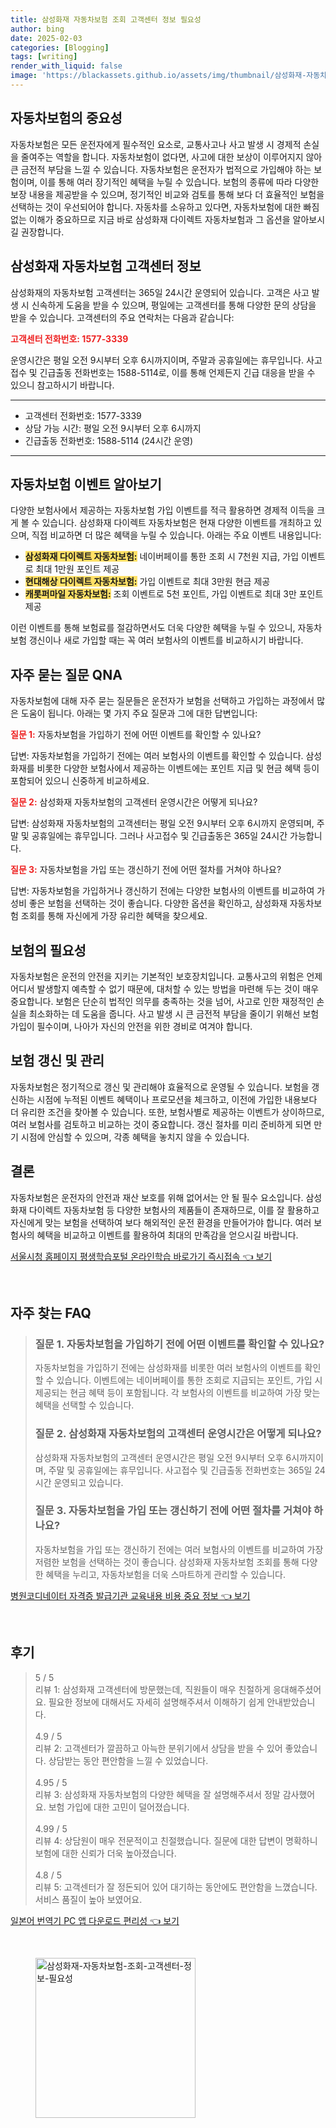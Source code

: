 ```yaml
---
title: 삼성화재 자동차보험 조회 고객센터 정보 필요성
author: bing
date: 2025-02-03
categories: [Blogging]
tags: [writing]
render_with_liquid: false
image: 'https://blackassets.github.io/assets/img/thumbnail/삼성화재-자동차보험-조회-고객센터-정보-필요성.webp'
---
```



<h2 id='자동차보험의 중요성'>자동차보험의 중요성</h2>

<p>자동차보험은 모든 운전자에게 필수적인 요소로, 교통사고나 사고 발생 시 경제적 손실을 줄여주는 역할을 합니다. 자동차보험이 없다면, 사고에 대한 보상이 이루어지지 않아 큰 금전적 부담을 느낄 수 있습니다. 자동차보험은 운전자가 법적으로 가입해야 하는 보험이며, 이를 통해 여러 장기적인 혜택을 누릴 수 있습니다. 보험의 종류에 따라 다양한 보장 내용을 제공받을 수 있으며, 정기적인 비교와 검토를 통해 보다 더 효율적인 보험을 선택하는 것이 우선되어야 합니다. 
자동차를 소유하고 있다면, 자동차보험에 대한 빠짐없는 이해가 중요하므로 지금 바로 삼성화재 다이렉트 자동차보험과 그 옵션을 알아보시길 권장합니다.</p>

<h2 id='삼성화재 자동차보험 고객센터 정보'>삼성화재 자동차보험 고객센터 정보</h2>

<p>삼성화재의 자동차보험 고객센터는 365일 24시간 운영되어 있습니다. 고객은 사고 발생 시 신속하게 도움을 받을 수 있으며, 평일에는 고객센터를 통해 다양한 문의 상담을 받을 수 있습니다. 고객센터의 주요 연락처는 다음과 같습니다:</p>

<p><b><span style="color: #ee2323;">고객센터 전화번호: 1577-3339</span></b></p>

<p>운영시간은 평일 오전 9시부터 오후 6시까지이며, 주말과 공휴일에는 휴무입니다. 사고접수 및 긴급출동 전화번호는 1588-5114로, 이를 통해 언제든지 긴급 대응을 받을 수 있으니 참고하시기 바랍니다.</p>

<hr />

<ul>
    <li>고객센터 전화번호: 1577-3339</li>
    <li>상담 가능 시간: 평일 오전 9시부터 오후 6시까지</li>
    <li>긴급출동 전화번호: 1588-5114 (24시간 운영)</li>
</ul>

<hr />

<h2 id='자동차보험 이벤트 알아보기'>자동차보험 이벤트 알아보기</h2>

<p>다양한 보험사에서 제공하는 자동차보험 가입 이벤트를 적극 활용하면 경제적 이득을 크게 볼 수 있습니다. 삼성화재 다이렉트 자동차보험은 현재 다양한 이벤트를 개최하고 있으며, 직접 비교하면 더 많은 혜택을 누릴 수 있습니다. 아래는 주요 이벤트 내용입니다:</p>

<ul>
    <li><b><span style="background-color: #ffe066;">삼성화재 다이렉트 자동차보험:</span></b> 네이버페이를 통한 조회 시 7천원 지급, 가입 이벤트로 최대 1만원 포인트 제공</li>
    <li><b><span style="background-color: #ffe066;">현대해상 다이렉트 자동차보험:</span></b> 가입 이벤트로 최대 3만원 현금 제공</li>
    <li><b><span style="background-color: #ffe066;">캐롯퍼마일 자동차보험:</span></b> 조회 이벤트로 5천 포인트, 가입 이벤트로 최대 3만 포인트 제공</li>
</ul>

<p>이런 이벤트를 통해 보험료를 절감하면서도 더욱 다양한 혜택을 누릴 수 있으니, 자동차보험 갱신이나 새로 가입할 때는 꼭 여러 보험사의 이벤트를 비교하시기 바랍니다.</p>

<h2 id='자주 묻는 질문 QNA'>자주 묻는 질문 QNA</h2>

<p>자동차보험에 대해 자주 묻는 질문들은 운전자가 보험을 선택하고 가입하는 과정에서 많은 도움이 됩니다. 아래는 몇 가지 주요 질문과 그에 대한 답변입니다:</p>

<p><b><span style="color: #ee2323;">질문 1:</span></b> 자동차보험을 가입하기 전에 어떤 이벤트를 확인할 수 있나요?</p>

<p>답변: 자동차보험을 가입하기 전에는 여러 보험사의 이벤트를 확인할 수 있습니다. 삼성화재를 비롯한 다양한 보험사에서 제공하는 이벤트에는 포인트 지급 및 현금 혜택 등이 포함되어 있으니 신중하게 비교하세요.</p>

<p><b><span style="color: #ee2323;">질문 2:</span></b> 삼성화재 자동차보험의 고객센터 운영시간은 어떻게 되나요?</p>

<p>답변: 삼성화재 자동차보험의 고객센터는 평일 오전 9시부터 오후 6시까지 운영되며, 주말 및 공휴일에는 휴무입니다. 그러나 사고접수 및 긴급출동은 365일 24시간 가능합니다.</p>

<p><b><span style="color: #ee2323;">질문 3:</span></b> 자동차보험을 가입 또는 갱신하기 전에 어떤 절차를 거쳐야 하나요?</p>

<p>답변: 자동차보험을 가입하거나 갱신하기 전에는 다양한 보험사의 이벤트를 비교하여 가성비 좋은 보험을 선택하는 것이 좋습니다. 다양한 옵션을 확인하고, 삼성화재 자동차보험 조회를 통해 자신에게 가장 유리한 혜택을 찾으세요.</p>

<h2 id='보험의 필요성'>보험의 필요성</h2>

<p>자동차보험은 운전의 안전을 지키는 기본적인 보호장치입니다. 교통사고의 위험은 언제 어디서 발생할지 예측할 수 없기 때문에, 대처할 수 있는 방법을 마련해 두는 것이 매우 중요합니다. 보험은 단순히 법적인 의무를 충족하는 것을 넘어, 사고로 인한 재정적인 손실을 최소화하는 데 도움을 줍니다. 사고 발생 시 큰 금전적 부담을 줄이기 위해선 보험 가입이 필수이며, 나아가 자신의 안전을 위한 경비로 여겨야 합니다.</p>

<h2 id='보험 갱신 및 관리'>보험 갱신 및 관리</h2>

<p>자동차보험은 정기적으로 갱신 및 관리해야 효율적으로 운영될 수 있습니다. 보험을 갱신하는 시점에 누적된 이벤트 혜택이나 프로모션을 체크하고, 이전에 가입한 내용보다 더 유리한 조건을 찾아볼 수 있습니다. 또한, 보험사별로 제공하는 이벤트가 상이하므로, 여러 보험사를 검토하고 비교하는 것이 중요합니다. 갱신 절차를 미리 준비하게 되면 만기 시점에 안심할 수 있으며, 각종 혜택을 놓치지 않을 수 있습니다.</p>

<h2 id='결론'>결론</h2>

<p>자동차보험은 운전자의 안전과 재산 보호를 위해 없어서는 안 될 필수 요소입니다. 삼성화재 다이렉트 자동차보험 등 다양한 보험사의 제품들이 존재하므로, 이를 잘 활용하고 자신에게 맞는 보험을 선택하여 보다 해외적인 운전 환경을 만들어가야 합니다. 여러 보험사의 혜택을 비교하고 이벤트를 활용하여 최대의 만족감을 얻으시길 바랍니다.</p>


<p><a class="click-button" title="서울시청 홈페이지 평생학습포털 온라인학습 바로가기 즉시접속" href="https://blackassets.github.io/posts/%EC%84%9C%EC%9A%B8%EC%8B%9C%EC%B2%AD-%ED%99%88%ED%8E%98%EC%9D%B4%EC%A7%80-%ED%8F%89%EC%83%9D%ED%95%99%EC%8A%B5%ED%8F%AC%ED%84%B8-%EC%98%A8%EB%9D%BC%EC%9D%B8%ED%95%99%EC%8A%B5-%EB%B0%94%EB%A1%9C%EA%B0%80%EA%B8%B0-%EC%A6%89%EC%8B%9C%EC%A0%91%EC%86%8D/" rel="dofollow">서울시청 홈페이지 평생학습포털 온라인학습 바로가기 즉시접속 👈 보기</a></p><br>
<h2 id='자주_찾는_FAQ'>자주 찾는 FAQ</h2>
<div itemscope="" itemtype="https://schema.org/FAQPage"> 
<blockquote> 
<div itemscope="" itemprop="mainEntity" itemtype="https://schema.org/Question"> 
<h3 itemprop="name">질문 1. 자동차보험을 가입하기 전에 어떤 이벤트를 확인할 수 있나요?</h3> 
<div itemscope="" itemprop="acceptedAnswer" itemtype="https://schema.org/Answer"> 
<span itemprop="text"> 
<p>자동차보험을 가입하기 전에는 삼성화재를 비롯한 여러 보험사의 이벤트를 확인할 수 있습니다. 이벤트에는 네이버페이를 통한 조회로 지급되는 포인트, 가입 시 제공되는 현금 혜택 등이 포함됩니다. 각 보험사의 이벤트를 비교하여 가장 맞는 혜택을 선택할 수 있습니다.</p> 
</span> 
</div> 
</div> 

<div itemscope="" itemprop="mainEntity" itemtype="https://schema.org/Question"> 
<h3 itemprop="name">질문 2. 삼성화재 자동차보험의 고객센터 운영시간은 어떻게 되나요?</h3> 
<div itemscope="" itemprop="acceptedAnswer" itemtype="https://schema.org/Answer"> 
<span itemprop="text"> 
<p>삼성화재 자동차보험의 고객센터 운영시간은 평일 오전 9시부터 오후 6시까지이며, 주말 및 공휴일에는 휴무입니다. 사고접수 및 긴급출동 전화번호는 365일 24시간 운영되고 있습니다.</p> 
</span> 
</div> 
</div> 

<div itemscope="" itemprop="mainEntity" itemtype="https://schema.org/Question"> 
<h3 itemprop="name">질문 3. 자동차보험을 가입 또는 갱신하기 전에 어떤 절차를 거쳐야 하나요?</h3> 
<div itemscope="" itemprop="acceptedAnswer" itemtype="https://schema.org/Answer"> 
<span itemprop="text"> 
<p>자동차보험을 가입 또는 갱신하기 전에는 여러 보험사의 이벤트를 비교하여 가장 저렴한 보험을 선택하는 것이 좋습니다. 삼성화재 자동차보험 조회를 통해 다양한 혜택을 누리고, 자동차보험을 더욱 스마트하게 관리할 수 있습니다.</p> 
</span> 
</div> 
</div> 
</blockquote> 
</div>
<p><a class="click-button" title="병원코디네이터 자격증 발급기관 교육내용 비용 중요 정보" href="https://blackassets.github.io/posts/%EB%B3%91%EC%9B%90%EC%BD%94%EB%94%94%EB%84%A4%EC%9D%B4%ED%84%B0-%EC%9E%90%EA%B2%A9%EC%A6%9D-%EB%B0%9C%EA%B8%89%EA%B8%B0%EA%B4%80-%EA%B5%90%EC%9C%A1%EB%82%B4%EC%9A%A9-%EB%B9%84%EC%9A%A9-%EC%A4%91%EC%9A%94-%EC%A0%95%EB%B3%B4/" rel="dofollow">병원코디네이터 자격증 발급기관 교육내용 비용 중요 정보 👈 보기</a></p><br>
<h2 id='후기'>후기</h2>
<div itemscope itemtype="https://schema.org/Product">
  <blockquote>
  <div itemprop="review" itemscope itemtype="https://schema.org/Review">
      <div itemprop="reviewRating" itemscope itemtype="https://schema.org/Rating"> <span itemprop="ratingValue">5</span> / <span itemprop="bestRating">5</span> </div>
      <span itemprop="reviewBody">리뷰 1: 삼성화재 고객센터에 방문했는데, 직원들이 매우 친절하게 응대해주셨어요. 필요한 정보에 대해서도 자세히 설명해주셔서 이해하기 쉽게 안내받았습니다.</span>
  </div>
  <br>
  <div itemprop="review" itemscope itemtype="https://schema.org/Review">
      <div itemprop="reviewRating" itemscope itemtype="https://schema.org/Rating"> <span itemprop="ratingValue">4.9</span> / <span itemprop="bestRating">5</span> </div>
      <span itemprop="reviewBody">리뷰 2: 고객센터가 깔끔하고 아늑한 분위기에서 상담을 받을 수 있어 좋았습니다. 상담받는 동안 편안함을 느낄 수 있었습니다.</span>
  </div>
  <br>
  <div itemprop="review" itemscope itemtype="https://schema.org/Review">
      <div itemprop="reviewRating" itemscope itemtype="https://schema.org/Rating"> <span itemprop="ratingValue">4.95</span> / <span itemprop="bestRating">5</span> </div>
      <span itemprop="reviewBody">리뷰 3: 삼성화재 자동차보험의 다양한 혜택을 잘 설명해주셔서 정말 감사했어요. 보험 가입에 대한 고민이 덜어졌습니다.</span>
  </div>
  <br>
  <div itemprop="review" itemscope itemtype="https://schema.org/Review">
      <div itemprop="reviewRating" itemscope itemtype="https://schema.org/Rating"> <span itemprop="ratingValue">4.99</span> / <span itemprop="bestRating">5</span> </div>
      <span itemprop="reviewBody">리뷰 4: 상담원이 매우 전문적이고 친절했습니다. 질문에 대한 답변이 명확하니 보험에 대한 신뢰가 더욱 높아졌습니다.</span>
  </div>
  <br>
  <div itemprop="review" itemscope itemtype="https://schema.org/Review">
      <div itemprop="reviewRating" itemscope itemtype="https://schema.org/Rating"> <span itemprop="ratingValue">4.8</span> / <span itemprop="bestRating">5</span> </div>
      <span itemprop="reviewBody">리뷰 5: 고객센터가 잘 정돈되어 있어 대기하는 동안에도 편안함을 느꼈습니다. 서비스 품질이 높아 보였어요.</span>
  </div>
  </blockquote>
</div>
<p><a class="click-button" title="일본어 번역기 PC 앱 다운로드 편리성" href="https://blackassets.github.io/posts/%EC%9D%BC%EB%B3%B8%EC%96%B4-%EB%B2%88%EC%97%AD%EA%B8%B0-PC-%EC%95%B1-%EB%8B%A4%EC%9A%B4%EB%A1%9C%EB%93%9C-%ED%8E%B8%EB%A6%AC%EC%84%B1/" rel="dofollow">일본어 번역기 PC 앱 다운로드 편리성 👈 보기</a></p><br>
<figure class="image"><img src="https://blackassets.github.io/assets/img/thumbnail/삼성화재-자동차보험-조회-고객센터-정보-필요성.webp" alt="삼성화재-자동차보험-조회-고객센터-정보-필요성" width="256" height="256"></figure>